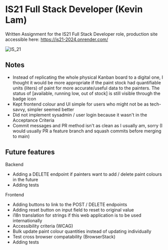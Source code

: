 # IS21 Full Stack Developer (Kevin Lam)

Written Assignment for the IS21 Full Stack Developer role, production site accessible here: https://is21-2024.onrender.com/

![IS_21](https://github.com/KlamChowder1/IS21_2024/assets/24284083/31419f1a-bf8c-43ba-9bda-b9a8fe6850bb)

## Notes
- Instead of replicating the whole physical Kanban board to a digital one, I thought it would be more appropriate if the paint stock had quantifiable units (liters) of paint for more accurate/useful data to the painters. The status of [available, running low, out of stock] is still visible through the badge icon
- Kept frontend colour and UI simple for users who might not be as tech-savvy, simpler seemed better
- Did not implement sysadmin / user login because it wasn't in the Acceptance Criteria 
- Commit messages and PR method isn't as clean as I usually am, sorry (I would usually PR a feature branch and squash commits before merging to main)

## Future features

Backend
- Adding a DELETE endpoint if painters want to add / delete paint colours in the future
- Adding tests

Frontend
- Adding buttons to link to the POST / DELETE endpoints
- Adding reset button on input field to reset to original value
- i18n translation for strings if this web application is to be used internationally
- Accessibility criteria (WCAG)
- Bulk update paint colour quantities instead of updating individually
- Test cross browser compatability (BrowserStack)
- Adding tests
